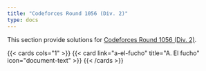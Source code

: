 ```yaml
---
title: "Codeforces Round 1056 (Div. 2)"
type: docs
---
```


This section provide solutions for [Codeforces Round 1056 (Div. 2)](https://codeforces.com/contest/2154).

{{< cards cols="1" >}}
  {{< card link="a-el-fucho" title="A. El fucho" icon="document-text" >}}
{{< /cards >}}